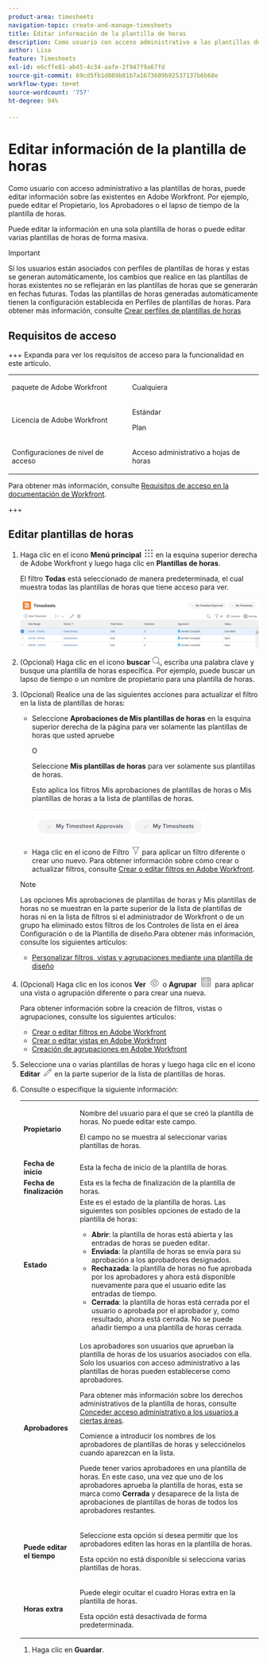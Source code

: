 ```yaml
---
product-area: timesheets
navigation-topic: create-and-manage-timesheets
title: Editar información de la plantilla de horas
description: Como usuario con acceso administrativo a las plantillas de horas, puede editar información sobre las existentes en Adobe Workfront. Por ejemplo, puede editar el Propietario, los Aprobadores o el lapso de tiempo de la plantilla de horas.
author: Lisa
feature: Timesheets
exl-id: e6cffe81-ab45-4c34-aafe-2f947f9a67fd
source-git-commit: 69cd5fb1d089b81b7a1673609b92537137b6b68e
workflow-type: tm+mt
source-wordcount: '757'
ht-degree: 94%

---
```


# Editar información de la plantilla de horas

Como usuario con acceso administrativo a las plantillas de horas, puede editar información sobre las existentes en Adobe Workfront. Por ejemplo, puede editar el Propietario, los Aprobadores o el lapso de tiempo de la plantilla de horas.

Puede editar la información en una sola plantilla de horas o puede editar varias plantillas de horas de forma masiva.

>[!IMPORTANT]
>
>Si los usuarios están asociados con perfiles de plantillas de horas y estas se generan automáticamente, los cambios que realice en las plantillas de horas existentes no se reflejarán en las plantillas de horas que se generarán en fechas futuras. Todas las plantillas de horas generadas automáticamente tienen la configuración establecida en Perfiles de plantillas de horas. Para obtener más información, consulte [Crear perfiles de plantillas de horas](../create-and-manage-timesheets/create-timesheet-profiles.md)

## Requisitos de acceso

+++ Expanda para ver los requisitos de acceso para la funcionalidad en este artículo.

<table style="table-layout:auto">
 <col> 
 <col>
 <tbody> 
  <tr> 
   <td>paquete de Adobe Workfront</td> 
   <td><p>Cualquiera</p></td> 
  </tr> 
  <tr> 
   <td>Licencia de Adobe Workfront</td> 
   <td>
   <p>Estándar</p>
   <p>Plan</p></td>
  </tr> 
  <tr> 
   <td>Configuraciones de nivel de acceso</td> 
   <td><p>Acceso administrativo a hojas de horas</p> </td> 
  </tr> 
 </tbody> 
</table>

Para obtener más información, consulte [Requisitos de acceso en la documentación de Workfront](/help/quicksilver/administration-and-setup/add-users/access-levels-and-object-permissions/access-level-requirements-in-documentation.md).

+++

## Editar plantillas de horas

1. Haga clic en el icono **Menú principal** ![](assets/main-menu-icon.png) en la esquina superior derecha de Adobe Workfront y luego haga clic en **Plantillas de horas**.

   El filtro **Todas** está seleccionado de manera predeterminada, el cual muestra todas las plantillas de horas que tiene acceso para ver.

   ![](assets/timesheet-list-one-timesheet-selected-nwe-350x70.png)

1. (Opcional) Haga clic en el icono **buscar** ![](assets/search-icon.png), escriba una palabra clave y busque una plantilla de horas específica. Por ejemplo, puede buscar un lapso de tiempo o un nombre de propietario para una plantilla de horas.

1. (Opcional) Realice una de las siguientes acciones para actualizar el filtro en la lista de plantillas de horas:

   * Seleccione **Aprobaciones de Mis plantillas de horas** en la esquina superior derecha de la página para ver solamente las plantillas de horas que usted apruebe

     O

     Seleccione **Mis plantillas de horas** para ver solamente sus plantillas de horas.

     Esto aplica los filtros Mis aprobaciones de plantillas de horas o Mis plantillas de horas a la lista de plantillas de horas.

     ![](assets/my-timesheet-approvals-my-timesheets-pills-on-timesheets-list-nwe-350x58.png)

   * Haga clic en el icono de Filtro ![](assets/filter-nwepng.png) para aplicar un filtro diferente o crear uno nuevo. Para obtener información sobre cómo crear o actualizar filtros, consulte [Crear o editar filtros en Adobe Workfront](../../reports-and-dashboards/reports/reporting-elements/create-filters.md).

   >[!NOTE]
   >
   >Las opciones Mis aprobaciones de plantillas de horas y Mis plantillas de horas no se muestran en la parte superior de la lista de plantillas de horas ni en la lista de filtros si el administrador de Workfront o de un grupo ha eliminado estos filtros de los Controles de lista en el área Configuración o de la Plantilla de diseño.Para obtener más información, consulte los siguientes artículos:
   >
   >   
   >   
   >   * [Personalizar filtros, vistas y agrupaciones mediante una plantilla de diseño](../../administration-and-setup/customize-workfront/use-layout-templates/customize-fvg-list-controls-layout-template.md)
   >   
   >

1. (Opcional) Haga clic en los iconos **Ver** ![](assets/view-icon.png) o **Agrupar** ![](assets/grouping.png) para aplicar una vista o agrupación diferente o para crear una nueva.

   Para obtener información sobre la creación de filtros, vistas o agrupaciones, consulte los siguientes artículos:

   * [Crear o editar filtros en Adobe Workfront](../../reports-and-dashboards/reports/reporting-elements/create-filters.md)
   * [Crear o editar vistas en Adobe Workfront](../../reports-and-dashboards/reports/reporting-elements/create-edit-views.md)
   * [Creación de agrupaciones en Adobe Workfront](../../reports-and-dashboards/reports/reporting-elements/create-groupings.md)

1. Seleccione una o varias plantillas de horas y luego haga clic en el icono **Editar** ![](assets/edit-icon.png) en la parte superior de la lista de plantillas de horas.
1. Consulte o especifique la siguiente información:

   <table style="table-layout:auto"> 
    <col> 
    <col> 
    <tbody> 
     <tr> 
      <td role="rowheader"><strong>Propietario</strong> </td> 
      <td> <p>Nombre del usuario para el que se creó la plantilla de horas. No puede editar este campo. </p> <p>El campo no se muestra al seleccionar varias plantillas de horas. </p> </td> 
     </tr> 
     <tr> 
      <td role="rowheader"><strong>Fecha de inicio</strong> </td> 
      <td>Esta la fecha de inicio de la plantilla de horas.</td> 
     </tr> 
     <tr> 
      <td role="rowheader"><strong>Fecha de finalización</strong> </td> 
      <td> Esta es la fecha de finalización de la plantilla de horas.</td> 
     </tr>
<tr> 
      <td role="rowheader"><strong>Estado</strong> </td> 
      <td> Este es el estado de la plantilla de horas.
      Las siguientes son posibles opciones de estado de la plantilla de horas: 
      <ul><li><b>Abrir</b>: la plantilla de horas está abierta y las entradas de horas se pueden editar.</li>
      <li><b>Enviada</b>: la plantilla de horas se envía para su aprobación a los aprobadores designados.</li>
      <li><b>Rechazada</b>: la plantilla de horas no fue aprobada por los aprobadores y ahora está disponible nuevamente para que el usuario edite las entradas de tiempo.</li>
      <li><b>Cerrada</b>: la plantilla de horas está cerrada por el usuario o aprobada por el aprobador y, como resultado, ahora está cerrada. No se puede añadir tiempo a una plantilla de horas cerrada.</li>
   </td> 
     </tr> 
     <tr> 
      <td role="rowheader"><strong>Aprobadores</strong> </td> 
      <td> <p>Los aprobadores son usuarios que aprueban la plantilla de horas de los usuarios asociados con ella. Solo los usuarios con acceso administrativo a las plantillas de horas pueden establecerse como aprobadores. </p> <p>Para obtener más información sobre los derechos administrativos de la plantilla de horas, consulte <a href="../../administration-and-setup/add-users/configure-and-grant-access/grant-users-admin-access-certain-areas.md" class="MCXref xref">Conceder acceso administrativo a los usuarios a ciertas áreas</a>.</p> <p>Comience a introducir los nombres de los aprobadores de plantillas de horas y selecciónelos cuando aparezcan en la lista.</p> <p>Puede tener varios aprobadores en una plantilla de horas. En este caso, una vez que uno de los aprobadores aprueba la plantilla de horas, esta se marca como <strong>Cerrada</strong> y desaparece de la lista de aprobaciones de plantillas de horas de todos los aprobadores restantes.</p> </td> 
     </tr> 
     <tr> 
      <td role="rowheader"><strong>Puede editar el tiempo</strong> </td> 
      <td> <p>Seleccione esta opción si desea permitir que los aprobadores editen las horas en la plantilla de horas.</p> <p>Esta opción no está disponible si selecciona varias plantillas de horas. </p> </td> 
     </tr> 
     <tr data-mc-conditions=""> 
      <td role="rowheader"><span style="font-weight: bold;">Horas extra</span> </td> 
      <td> <p>Puede elegir ocultar el cuadro Horas extra en la plantilla de horas.</p> <p>Esta opción está desactivada de forma predeterminada.</p> </td> 
     </tr> 
    </tbody> 
   </table>

1. Haga clic en **Guardar**.
